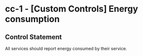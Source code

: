 # cc-1 - \[Custom Controls\] Energy consumption

## Control Statement

All services should report energy consumed by their service.
